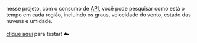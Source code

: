 nesse projeto, com o consumo de <a href=https://openweathermap.org/current>API</a>, você pode pesquisar como está o tempo em cada região, incluindo os graus, velocidade do vento, estado das nuvens e umidade. <br><br>
<a href=https://weatherprojectapi.netlify.app/>clique aqui</a> para testar! :cloud:
